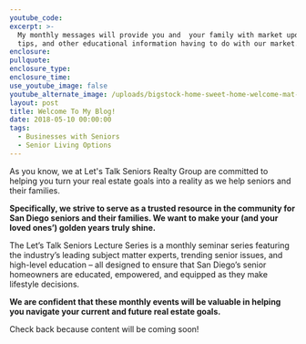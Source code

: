 ```yaml
---
youtube_code:
excerpt: >-
  My monthly messages will provide you and  your family with market updates,
  tips, and other educational information having to do with our market.
enclosure:
pullquote:
enclosure_type:
enclosure_time:
use_youtube_image: false
youtube_alternate_image: /uploads/bigstock-home-sweet-home-welcome-mat-m-235686472.jpg
layout: post
title: Welcome To My Blog!
date: 2018-05-10 00:00:00
tags:
  - Businesses with Seniors
  - Senior Living Options
---
```


As you know, we at Let's Talk Seniors Realty Group are committed to helping you turn your real estate goals into a reality as we help seniors and their families.&nbsp;

**Specifically, we strive to serve as a trusted resource in the community for San Diego seniors and their families. We want to make your (and your loved ones’) golden years truly shine.**

The Let’s Talk Seniors Lecture Series is a monthly seminar series featuring the industry’s leading subject matter experts, trending senior issues, and high-level education – all designed to ensure that San Diego’s senior homeowners are educated, empowered, and equipped as they make lifestyle decisions.

**We are confident that these monthly events will be valuable in helping you navigate your current and future real estate goals.&nbsp;**

Check back because content will be coming soon!